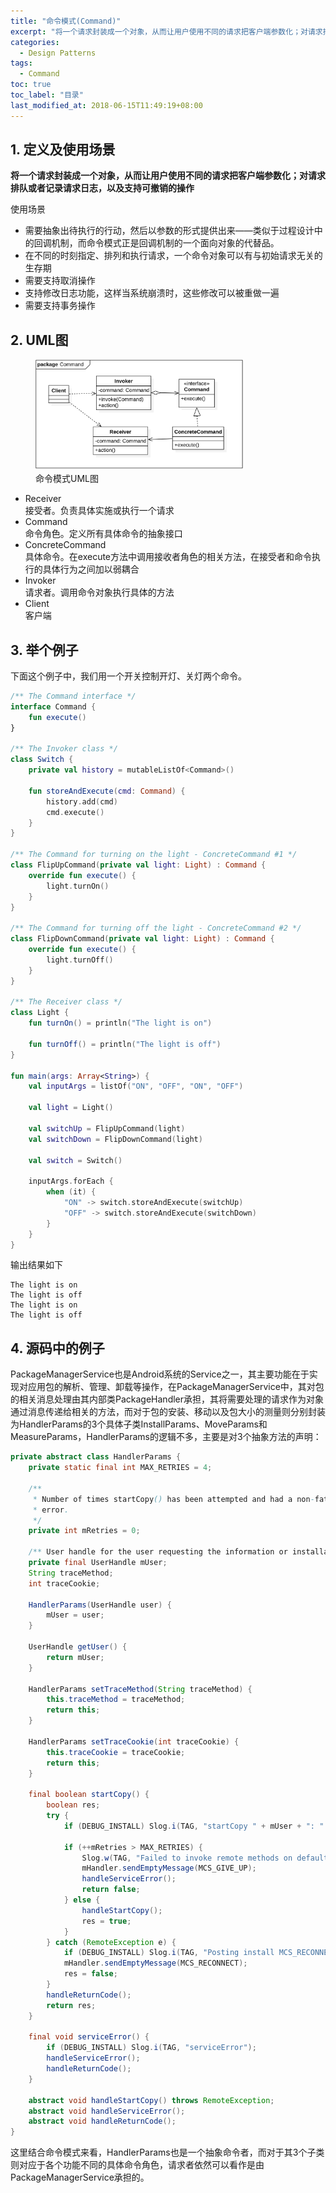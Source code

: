 ```yaml
---
title: "命令模式(Command)"
excerpt: "将一个请求封装成一个对象，从而让用户使用不同的请求把客户端参数化；对请求排队或者记录请求日志，以及支持可撤销的操作"
categories:
  - Design Patterns
tags:
  - Command
toc: true
toc_label: "目录"
last_modified_at: 2018-06-15T11:49:19+08:00
---
```


## 1. 定义及使用场景

**将一个请求封装成一个对象，从而让用户使用不同的请求把客户端参数化；对请求排队或者记录请求日志，以及支持可撤销的操作**

使用场景  
- 需要抽象出待执行的行动，然后以参数的形式提供出来——类似于过程设计中的回调机制，而命令模式正是回调机制的一个面向对象的代替品。
- 在不同的时刻指定、排列和执行请求，一个命令对象可以有与初始请求无关的生存期
- 需要支持取消操作
- 支持修改日志功能，这样当系统崩溃时，这些修改可以被重做一遍
- 需要支持事务操作

## 2. UML图

<figure style="width: 66%" class="align-center">
    <img src="/assets/images/design-pattern/command.png">
    <figcaption>命令模式UML图</figcaption>
</figure>

- Receiver  
  接受者。负责具体实施或执行一个请求
- Command  
  命令角色。定义所有具体命令的抽象接口
- ConcreteCommand  
  具体命令。在execute方法中调用接收者角色的相关方法，在接受者和命令执行的具体行为之间加以弱耦合
- Invoker  
  请求者。调用命令对象执行具体的方法
- Client  
  客户端

## 3. 举个例子
下面这个例子中，我们用一个开关控制开灯、关灯两个命令。

```kotlin
/** The Command interface */
interface Command {
    fun execute()
}

/** The Invoker class */
class Switch {
    private val history = mutableListOf<Command>()

    fun storeAndExecute(cmd: Command) {
        history.add(cmd)
        cmd.execute()
    }
}

/** The Command for turning on the light - ConcreteCommand #1 */
class FlipUpCommand(private val light: Light) : Command {
    override fun execute() {
        light.turnOn()
    }
}

/** The Command for turning off the light - ConcreteCommand #2 */
class FlipDownCommand(private val light: Light) : Command {
    override fun execute() {
        light.turnOff()
    }
}

/** The Receiver class */
class Light {
    fun turnOn() = println("The light is on")

    fun turnOff() = println("The light is off")
}

fun main(args: Array<String>) {
    val inputArgs = listOf("ON", "OFF", "ON", "OFF")

    val light = Light()

    val switchUp = FlipUpCommand(light)
    val switchDown = FlipDownCommand(light)

    val switch = Switch()

    inputArgs.forEach {
        when (it) {
            "ON" -> switch.storeAndExecute(switchUp)
            "OFF" -> switch.storeAndExecute(switchDown)
        }
    }
}
```

输出结果如下
```text
The light is on
The light is off
The light is on
The light is off
```

## 4. 源码中的例子

PackageManagerService也是Android系统的Service之一，其主要功能在于实现对应用包的解析、管理、卸载等操作，在PackageManagerService中，其对包的相关消息处理由其内部类PackageHandler承担，其将需要处理的请求作为对象通过消息传递给相关的方法，而对于包的安装、移动以及包大小的测量则分别封装为HandlerParams的3个具体子类InstallParams、MoveParams和MeasureParams，HandlerParams的逻辑不多，主要是对3个抽象方法的声明：

```java
private abstract class HandlerParams {
    private static final int MAX_RETRIES = 4;

    /**
     * Number of times startCopy() has been attempted and had a non-fatal
     * error.
     */
    private int mRetries = 0;

    /** User handle for the user requesting the information or installation. */
    private final UserHandle mUser;
    String traceMethod;
    int traceCookie;

    HandlerParams(UserHandle user) {
        mUser = user;
    }

    UserHandle getUser() {
        return mUser;
    }

    HandlerParams setTraceMethod(String traceMethod) {
        this.traceMethod = traceMethod;
        return this;
    }

    HandlerParams setTraceCookie(int traceCookie) {
        this.traceCookie = traceCookie;
        return this;
    }

    final boolean startCopy() {
        boolean res;
        try {
            if (DEBUG_INSTALL) Slog.i(TAG, "startCopy " + mUser + ": " + this);

            if (++mRetries > MAX_RETRIES) {
                Slog.w(TAG, "Failed to invoke remote methods on default container service. Giving up");
                mHandler.sendEmptyMessage(MCS_GIVE_UP);
                handleServiceError();
                return false;
            } else {
                handleStartCopy();
                res = true;
            }
        } catch (RemoteException e) {
            if (DEBUG_INSTALL) Slog.i(TAG, "Posting install MCS_RECONNECT");
            mHandler.sendEmptyMessage(MCS_RECONNECT);
            res = false;
        }
        handleReturnCode();
        return res;
    }

    final void serviceError() {
        if (DEBUG_INSTALL) Slog.i(TAG, "serviceError");
        handleServiceError();
        handleReturnCode();
    }

    abstract void handleStartCopy() throws RemoteException;
    abstract void handleServiceError();
    abstract void handleReturnCode();
}
```

这里结合命令模式来看，HandlerParams也是一个抽象命令者，而对于其3个子类则对应于各个功能不同的具体命令角色，请求者依然可以看作是由PackageManagerService承担的。